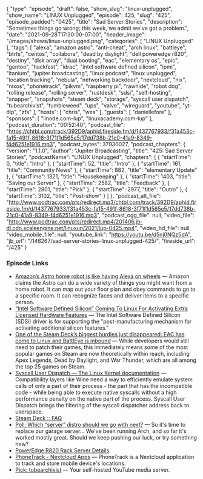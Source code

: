 {
  "type": "episode",
  "draft": false,
  "show_slug": "linux-unplugged",
  "show_name": "LINUX Unplugged",
  "episode": 425,
  "slug": "425",
  "episode_padded": "0425",
  "title": "Sad Server Stories",
  "description": "Sometimes things go wrong; this week, we admit we've got a problem.",
  "date": "2021-09-28T17:30:00-07:00",
  "header_image": "/images/shows/linux-unplugged.png",
  "categories": [
    "LINUX Unplugged"
  ],
  "tags": [
    "alexa",
    "amazon astro",
    "anti-cheat",
    "arch linux",
    "battleye",
    "btrfs",
    "centos",
    "collabora",
    "dead by daylight",
    "dell poweredge r820",
    "destiny",
    "disk array",
    "dual booting",
    "eac",
    "elementary os",
    "epic",
    "gentoo",
    "hackfest",
    "idrac",
    "intel software defined silicon",
    "ipmi",
    "itanium",
    "jupiter broadcasting",
    "linux podcast",
    "linux unplugged",
    "location tracking",
    "nebula",
    "networking backdoor",
    "nextcloud",
    "nix",
    "nixos",
    "phonetrack",
    "pikvm",
    "raspberry pi",
    "rawhide",
    "robot dog",
    "rolling release",
    "rolling server",
    "rustdesk",
    "sdsi",
    "self-hosting",
    "snapper",
    "snapshots",
    "steam deck",
    "storage",
    "syscall user dispatch",
    "tubearchivist",
    "tumbleweed",
    "ups",
    "valve",
    "wireguard",
    "youtube",
    "yt-dlp",
    "zfs"
  ],
  "hosts": [
    "chris",
    "wes"
  ],
  "guests": [
    "daniellefore"
  ],
  "sponsors": [
    "linode.com-lup",
    "linuxacademy.com-lup"
  ],
  "podcast_duration": "00:52:40",
  "podcast_file": "https://chtbl.com/track/392D9/aphid.fireside.fm/d/1437767933/f31a453c-fa15-491f-8618-3f71f1d565e5/17dd738b-21c0-41a9-8349-f4d6251e1916.mp3",
  "podcast_bytes": 37930027,
  "podcast_chapters": {
    "version": "1.1.0",
    "author": "Jupiter Broadcasting",
    "title": "425: Sad Server Stories",
    "podcastName": "LINUX Unplugged",
    "chapters": [
      {
        "startTime": 0,
        "title": "Intro"
      },
      {
        "startTime": 52,
        "title": "Intro"
      },
      {
        "startTime": 161,
        "title": "Community News"
      },
      {
        "startTime": 882,
        "title": "elementary Update"
      },
      {
        "startTime": 1321,
        "title": "Housekeeping"
      },
      {
        "startTime": 1403,
        "title": "Saving our Server"
      },
      {
        "startTime": 2582,
        "title": "Feedback"
      },
      {
        "startTime": 2801,
        "title": "Pick"
      },
      {
        "startTime": 2977,
        "title": "Outro"
      },
      {
        "startTime": 3102,
        "title": "Post-show"
      }
    ]
  },
  "podcast_alt_file": "http://www.podtrac.com/pts/redirect.mp3/chtbl.com/track/392D9/aphid.fireside.fm/d/1437767933/f31a453c-fa15-491f-8618-3f71f1d565e5/17dd738b-21c0-41a9-8349-f4d6251e1916.mp3",
  "podcast_ogg_file": null,
  "video_file": "http://www.podtrac.com/pts/redirect.mp4/201406.jb-dl.cdn.scaleengine.net/linuxun/2021/lup-0425.mp4",
  "video_hd_file": null,
  "video_mobile_file": null,
  "youtube_link": "https://youtu.be/d5nj0NQz5dA",
  "jb_url": "/146267/sad-server-stories-linux-unplugged-425/",
  "fireside_url": "/425"
}


### Episode Links

  * [Amazon’s Astro home robot is like having Alexa on wheels](https://www.theverge.com/2021/9/28/22697244/amazon-astro-home-robot-hands-on-features-price?scrolla=5eb6d68b7fedc32c19ef33b4 "Amazon’s Astro home robot is like having Alexa on wheels") — Amazon claims the Astro can do a wide variety of things you might want from a home robot. It can map out your floor plan and obey commands to go to a specific room. It can recognize faces and deliver items to a specific person.
  * [“Intel Software Defined Silicon” Coming To Linux For Activating Extra Licensed Hardware Features](https://www.phoronix.com/scan.php?page=news_item&px=Intel-Software-Defined-Silicon "“Intel Software Defined Silicon” Coming To Linux For Activating Extra Licensed Hardware Features") — The Intel Software Defined Silicon (SDSi) driver is for supporting the "post-manufacturing mechanism for activating additional silicon features."
  * [One of the Steam Deck’s biggest hurdles just disappeared: EAC has come to Linux and BattlEye is inbound](https://www.theverge.com/2021/9/23/22690670/epic-eac-anti-cheat-linux-valve-steam-deck-support-games "One of the Steam Deck’s biggest hurdles just disappeared: EAC has come to Linux and BattlEye is inbound") — While developers would still need to patch their games, this immediately means some of the most popular games on Steam are now theoretically within reach, including Apex Legends, Dead by Daylight, and War Thunder, which are all among the top 25 games on Steam.
  * [Syscall User Dispatch — The Linux Kernel documentation](https://www.kernel.org/doc/html/latest/admin-guide/syscall-user-dispatch.html "Syscall User Dispatch — The Linux Kernel documentation") — Compatibility layers like Wine need a way to efficiently emulate system calls of only a part of their process - the part that has the incompatible code - while being able to execute native syscalls without a high performance penalty on the native part of the process. Syscall User Dispatch brings the filtering of the syscall dispatcher address back to userspace.
  * [Steam Deck :: FAQ](https://www.steamdeck.com/en/faq "Steam Deck :: FAQ")
  * [Poll: Which “server” distro should we go with next?](https://strawpoll.com/xukz9f6ps "Poll: Which “server” distro should we go with next?") — So it's time to replace our garage server... We've been running Arch, and so far it's worked mostly great. Should we keep pushing our luck, or try something new?
  * [PowerEdge R820 Rack Server Details](https://www.dell.com/us/dfb/p/poweredge-r820/pd "PowerEdge R820 Rack Server Details")
  * [PhoneTrack - Nextcloud Apps](https://apps.nextcloud.com/apps/phonetrack "PhoneTrack - Nextcloud Apps") — PhoneTrack is a Nextcloud application to track and store mobile device's locations.
  * [Pick: tubearchivist](https://github.com/bbilly1/tubearchivist/ "Pick: tubearchivist") — Your self-hosted YouTube media server.


